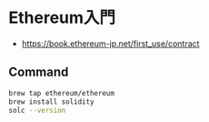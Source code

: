 # Ethereum入門

- https://book.ethereum-jp.net/first_use/contract

## Command

```bash
brew tap ethereum/ethereum
brew install solidity
solc --version
```